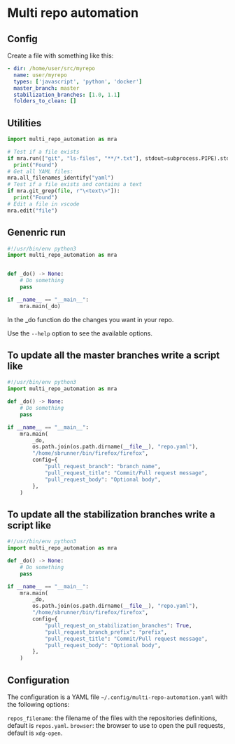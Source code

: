 # Multi repo automation

## Config

Create a file with something like this:

```yaml
- dir: /home/user/src/myrepo
  name: user/myrepo
  types: ['javascript', 'python', 'docker']
  master_branch: master
  stabilization_branches: [1.0, 1.1]
  folders_to_clean: []
```

## Utilities

```python
import multi_repo_automation as mra

# Test if a file exists
if mra.run(["git", "ls-files", "**/*.txt"], stdout=subprocess.PIPE).stdout.strip() != "":
  print("Found")
# Get all YAML files:
mra.all_filenames_identify("yaml")
# Test if a file exists and contains a text
if mra.git_grep(file, r"\<text\>"]):
  print("Found")
# Edit a file in vscode
mra.edit("file")
```

## Genenric run

```python
#!/usr/bin/env python3
import multi_repo_automation as mra


def _do() -> None:
    # Do something
    pass

if __name__ == "__main__":
    mra.main(_do)
```

In the \_do function do the changes you want in your repo.

Use the `--help` option to see the available options.

## To update all the master branches write a script like

```python
#!/usr/bin/env python3
import multi_repo_automation as mra

def _do() -> None:
    # Do something
    pass

if __name__ == "__main__":
    mra.main(
        _do,
        os.path.join(os.path.dirname(__file__), "repo.yaml"),
        "/home/sbrunner/bin/firefox/firefox",
        config={
            "pull_request_branch": "branch_name",
            "pull_request_title": "Commit/Pull request message",
            "pull_request_body": "Optional body",
        },
    )
```

## To update all the stabilization branches write a script like

```python
#!/usr/bin/env python3
import multi_repo_automation as mra

def _do() -> None:
    # Do something
    pass

if __name__ == "__main__":
    mra.main(
        _do,
        os.path.join(os.path.dirname(__file__), "repo.yaml"),
        "/home/sbrunner/bin/firefox/firefox",
        config={
            "pull_request_on_stabilization_branches": True,
            "pull_request_branch_prefix": "prefix",
            "pull_request_title": "Commit/Pull request message",
            "pull_request_body": "Optional body",
        },
    )
```

## Configuration

The configuration is a YAML file `~/.config/multi-repo-automation.yaml` with the following options:

`repos_filename`: the filename of the files with the repositories definitions, default is `repos.yaml`.
`browser`: the browser to use to open the pull requests, default is `xdg-open`.
